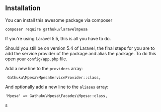 ## Installation
You can install this awesome package via composer

```
composer require gathuku/laravelmpesa

```
If you're using Laravel 5.5, this is all you have to do.

Should you still be on version 5.4 of Laravel, the final steps for you are to add the service provider of the package and alias the package. To do this open your `config/app.php` file.

Add a new line to the `providers` array:
```
 Gathuku\Mpesa\MpesaServiceProvider::class,
```
And optionally add a new line to the `aliases` array:
```
'Mpesa' => Gathuku\Mpesa\Facades\Mpesa::class,
```

s
